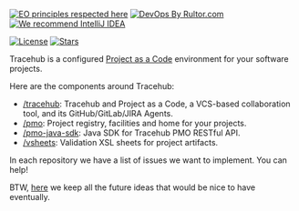 [![EO principles respected here](https://www.elegantobjects.org/badge.svg)](https://www.elegantobjects.org)
[![DevOps By Rultor.com](https://www.rultor.com/b/tracehubpm)](https://www.rultor.com/p/tracehubpm)
[![We recommend IntelliJ IDEA](https://www.elegantobjects.org/intellij-idea.svg)](https://www.jetbrains.com/idea/)

[![License](https://img.shields.io/badge/license-MIT-green.svg)](https://github.com/tracehubpm/tracehub/blob/master/LICENSE.txt)
[![Stars](https://img.shields.io/github/stars/tracehubpm)](https://github.com/tracehubpm)

Tracehub is a configured [Project as a Code](https://h1alexbel.github.io/2023/10/22/project-as-a-code.html) environment for your software projects.

Here are the components around Tracehub:

* [/tracehub](https://github.com/tracehubpm/tracehub): Tracehub and Project as a Code, a VCS-based collaboration tool, and its GitHub/GitLab/JIRA Agents.
* [/pmo](https://github.com/tracehubpm/pmo): Project registry, facilities and home for your projects.
* [/pmo-java-sdk](https://github.com/tracehubpm/pmo-java-sdk): Java SDK for Tracehub PMO RESTful API.
* [/vsheets](https://github.com/tracehubpm/vsheets): Validation XSL sheets for project artifacts.

In each repository we have a list of issues we want to implement. You can help!

BTW, [here](https://github.com/tracehubpm/ideas) we keep all the future ideas that would be nice to have eventually.
